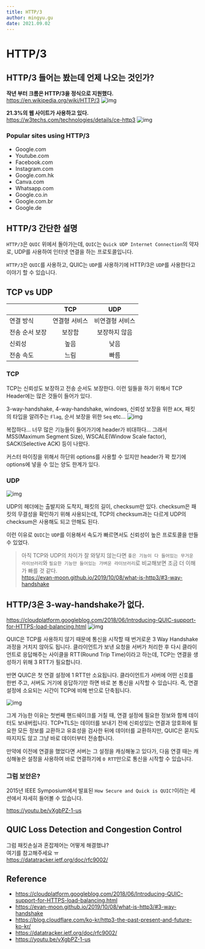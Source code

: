 ```yaml
---
title: HTTP/3
author: mingyu.gu
date: 2021.09.02
---
```


# HTTP/3

## HTTP/3 들어는 봤는데 언제 나오는 것인가?

**작년 부터 크롬은 HTTP/3을 정식으로 지원했다.**\
https://en.wikipedia.org/wiki/HTTP/3
![img](./image/http3-1.png)

**21.3%의 웹 사이트가 사용하고 있다.**\
https://w3techs.com/technologies/details/ce-http3
![img](./image/http3-2.png)

### Popular sites using HTTP/3

- Google.com
- Youtube.com
- Facebook.com
- Instagram.com
- Google.com.hk
- Canva.com
- Whatsapp.com
- Google.co.in
- Google.com.br
- Google.de

## HTTP/3 간단한 설명

`HTTP/3`은 `QUIC` 위에서 돌아가는데, `QUIC`는 `Quick UDP Internet Connection`의 약자로, UDP를 사용하여 인터넷 연결을 하는 프로토콜입니다.

`HTTP/3`은 `QUIC`를 사용하고, QUIC는 `UDP`를 사용하기에 HTTP/3은 `UDP`를 사용한다고 이야기 할 수 있습니다.

## TCP vs UDP

|                |      TCP      |       UDP       |
| :------------- | :-----------: | :-------------: |
| 연결 방식      | 연결형 서비스 | 비연결형 서비스 |
| 전송 순서 보장 |    보장함     |  보장하지 않음  |
| 신뢰성         |     높음      |      낮음       |
| 전송 속도      |     느림      |      빠름       |

### TCP

TCP는 신뢰성도 보장하고 전송 순서도 보장한다. 이런 일들을 하기 위해서 TCP Header에는 많은 것들이 들어가 있다.

3-way-handshake, 4-way-handshake, windows, 신뢰성 보장을 위한 `ACK`, 패킷의 타입을 알려주는 `Flag`, 순서 보장을 위한 `Seq` etc...
![img](./image/http3-3.png)

복잡하다...
너무 많은 기능들이 들어가기에 header가 비대하다... 그래서 MSS(Maximum Segment Size), WSCALE(Window Scale factor), SACK(Selective ACK) 등이 나왔다.

커스터 마이징을 위해서 하단위 options를 사용할 수 있지만 header가 꽉 찼기에 options에 넣을 수 있는 양도 한계가 있다.

### UDP

![img](./image/http3-4.png)

UDP의 헤더에는 출발지와 도착지, 패킷의 길이, checksum만 있다. checksum은 패킷의 무결성을 확인하기 위해 사용되는데, TCP의 checksum과는 다르게 UDP의 checksum은 사용해도 되고 안해도 된다.

이런 이유로 `QUIC`는 `UDP`를 이용해서 속도가 빠르면서도 신뢰성이 높은 프로토콜을 만들 수 있었다.

> 아직 TCP와 UDP의 차이가 잘 와닿지 않는다면 `좋은 기능이 다 들어있는 무거운 라이브러리`와 `필요한 기능만 들어있는 가벼운 라이브러리`로 비교해보면 조금 더 이해가 빠를 것 같다.\
> https://evan-moon.github.io/2019/10/08/what-is-http3/#3-way-handshake

## HTTP/3은 3-way-handshake가 없다.

https://cloudplatform.googleblog.com/2018/06/Introducing-QUIC-support-for-HTTPS-load-balancing.html
![img](./image/gcp-cloud-cdn-performance.gif)

QUIC은 TCP를 사용하지 않기 때문에 통신을 시작할 때 번거로운 3 Way Handshake 과정을 거치지 않아도 됩니다. 클라이언트가 보낸 요청을 서버가 처리한 후 다시 클라이언트로 응답해주는 사이클을 RTT(Round Trip Time)이라고 하는데, TCP는 연결을 생성하기 위해 3 RTT가 필요합니다.

반면 QUIC은 첫 연결 설정에 1 RTT만 소요됩니다. 클라이언트가 서버에 어떤 신호를 한번 주고, 서버도 거기에 응답하기만 하면 바로 본 통신을 시작할 수 있습니다. 즉, 연결 설정에 소요되는 시간이 TCP에 비해 반으로 단축됩니다.

![img](./image/http3-5.png)

그게 가능한 이유는 첫번째 핸드쉐이크를 거칠 때, 연결 설정에 필요한 정보와 함께 데이터도 보내버립니다. TCP+TLS는 데이터를 보내기 전에 신뢰성있는 연결과 암호화에 필요한 모든 정보를 교환하고 유효성을 검사한 뒤에 데이터를 교환하지만, QUIC은 묻지도 따지지도 않고 그냥 바로 데이터부터 전송합니다.

만약에 이전에 연결을 했었다면 서버는 그 설정을 캐싱해놓고 있다가, 다음 연결 때는 캐싱해놓은 설정을 사용하여 바로 연결하기에 `0 RTT`만으로 통신을 시작할 수 있습니다.

### 그럼 보안은?

2015년 IEEE Symposium에서 발표된 `How Secure and Quick is QUIC?`이라는 세션에서 자세히 들어볼 수 있습니다.

https://youtu.be/vXgbPZ-1-us

## QUIC Loss Detection and Congestion Control

그럼 패킷손실과 혼잡제어는 어떻게 해결했냐?\
여기를 참고해주세요 ㅠ\
https://datatracker.ietf.org/doc/rfc9002/

## Reference

- https://cloudplatform.googleblog.com/2018/06/Introducing-QUIC-support-for-HTTPS-load-balancing.html
- https://evan-moon.github.io/2019/10/08/what-is-http3/#3-way-handshake
- https://blog.cloudflare.com/ko-kr/http3-the-past-present-and-future-ko-kr/
- https://datatracker.ietf.org/doc/rfc9002/
- https://youtu.be/vXgbPZ-1-us
